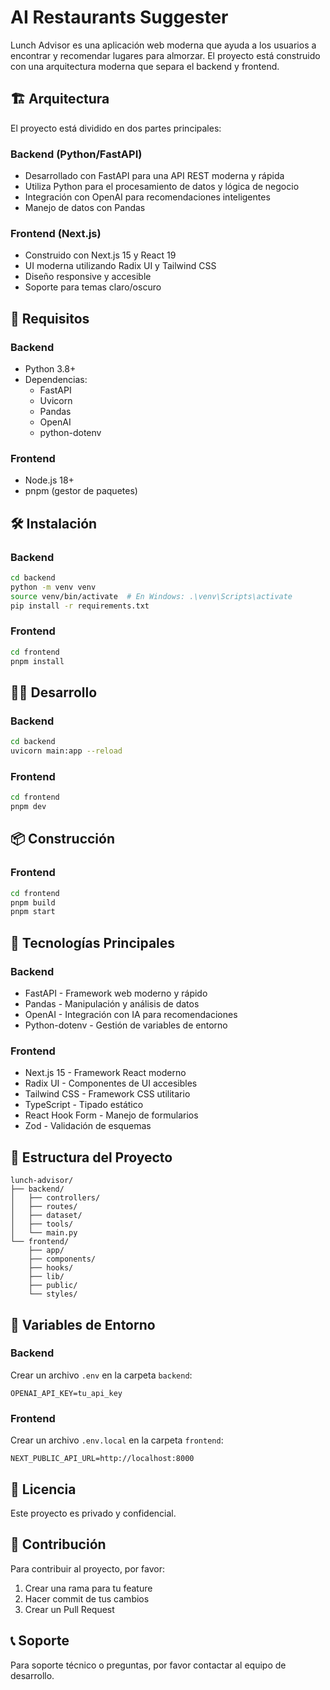# AI Restaurants Suggester

Lunch Advisor es una aplicación web moderna que ayuda a los usuarios a encontrar y recomendar lugares para almorzar. El proyecto está construido con una arquitectura moderna que separa el backend y frontend.

## 🏗️ Arquitectura

El proyecto está dividido en dos partes principales:

### Backend (Python/FastAPI)

- Desarrollado con FastAPI para una API REST moderna y rápida
- Utiliza Python para el procesamiento de datos y lógica de negocio
- Integración con OpenAI para recomendaciones inteligentes
- Manejo de datos con Pandas

### Frontend (Next.js)

- Construido con Next.js 15 y React 19
- UI moderna utilizando Radix UI y Tailwind CSS
- Diseño responsive y accesible
- Soporte para temas claro/oscuro

## 🚀 Requisitos

### Backend

- Python 3.8+
- Dependencias:
  - FastAPI
  - Uvicorn
  - Pandas
  - OpenAI
  - python-dotenv

### Frontend

- Node.js 18+
- pnpm (gestor de paquetes)

## 🛠️ Instalación

### Backend

```bash
cd backend
python -m venv venv
source venv/bin/activate  # En Windows: .\venv\Scripts\activate
pip install -r requirements.txt
```

### Frontend

```bash
cd frontend
pnpm install
```

## 🏃‍♂️ Desarrollo

### Backend

```bash
cd backend
uvicorn main:app --reload
```

### Frontend

```bash
cd frontend
pnpm dev
```

## 📦 Construcción

### Frontend

```bash
cd frontend
pnpm build
pnpm start
```

## 🔧 Tecnologías Principales

### Backend

- FastAPI - Framework web moderno y rápido
- Pandas - Manipulación y análisis de datos
- OpenAI - Integración con IA para recomendaciones
- Python-dotenv - Gestión de variables de entorno

### Frontend

- Next.js 15 - Framework React moderno
- Radix UI - Componentes de UI accesibles
- Tailwind CSS - Framework CSS utilitario
- TypeScript - Tipado estático
- React Hook Form - Manejo de formularios
- Zod - Validación de esquemas

## 📁 Estructura del Proyecto

```
lunch-advisor/
├── backend/
│   ├── controllers/
│   ├── routes/
│   ├── dataset/
│   ├── tools/
│   └── main.py
└── frontend/
    ├── app/
    ├── components/
    ├── hooks/
    ├── lib/
    ├── public/
    └── styles/
```

## 🔐 Variables de Entorno

### Backend

Crear un archivo `.env` en la carpeta `backend`:

```
OPENAI_API_KEY=tu_api_key
```

### Frontend

Crear un archivo `.env.local` en la carpeta `frontend`:

```
NEXT_PUBLIC_API_URL=http://localhost:8000
```

## 📝 Licencia

Este proyecto es privado y confidencial.

## 👥 Contribución

Para contribuir al proyecto, por favor:

1. Crear una rama para tu feature
2. Hacer commit de tus cambios
3. Crear un Pull Request

## 📞 Soporte

Para soporte técnico o preguntas, por favor contactar al equipo de desarrollo.
